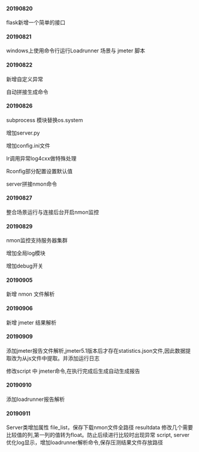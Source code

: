 #### 20190820
flask新增一个简单的接口

#### 20190821
windows上使用命令行运行Loadrunner 场景与 jmeter 脚本

#### 20190822
新增自定义异常

自动拼接生成命令

#### 20190826
subprocess 模块替换os.system

增加server.py

增加config.ini文件

lr调用异常log4cxx做特殊处理

Rconfig部分配置设置默认值

server拼接nmon命令

#### 20190827
整合场景运行与连接后台开启nmon监控

#### 20190829
nmon监控支持服务器集群

增加全局log模块

增加debug开关

#### 20190905
新增 nmon 文件解析

#### 20190906
新增 jmeter 结果解析

#### 20190909
添加jmeter报告文件解析,jmeter5.1版本后才存在statistics.json文件,因此数据提取改为从js文件中提取。并添加运行日志

修改script 中 jmeter命令,在执行完成后生成自动生成报告

#### 20190910
添加loadrunner报告解析

#### 20190911
Server类增加属性 file_list，保存下载nmon文件全路径
resultdata 修改几个需要比较值的列,第一列的值转为float。防止后续进行比较时出现异常
script, server 优化log显示，增加loadrunner解析命令,保存压测结果文件存放路径